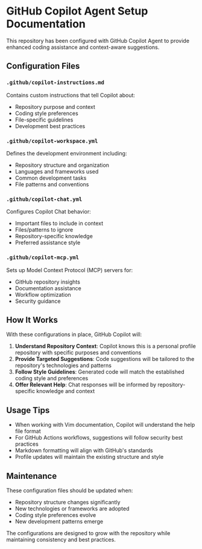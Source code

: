 # GitHub Copilot Agent Setup Documentation

This repository has been configured with GitHub Copilot Agent to provide enhanced coding assistance and context-aware suggestions.

## Configuration Files

### `.github/copilot-instructions.md`
Contains custom instructions that tell Copilot about:
- Repository purpose and context
- Coding style preferences 
- File-specific guidelines
- Development best practices

### `.github/copilot-workspace.yml`
Defines the development environment including:
- Repository structure and organization
- Languages and frameworks used
- Common development tasks
- File patterns and conventions

### `.github/copilot-chat.yml`
Configures Copilot Chat behavior:
- Important files to include in context
- Files/patterns to ignore
- Repository-specific knowledge
- Preferred assistance style

### `.github/copilot-mcp.yml`
Sets up Model Context Protocol (MCP) servers for:
- GitHub repository insights
- Documentation assistance
- Workflow optimization
- Security guidance

## How It Works

With these configurations in place, GitHub Copilot will:

1. **Understand Repository Context**: Copilot knows this is a personal profile repository with specific purposes and conventions
2. **Provide Targeted Suggestions**: Code suggestions will be tailored to the repository's technologies and patterns
3. **Follow Style Guidelines**: Generated code will match the established coding style and preferences
4. **Offer Relevant Help**: Chat responses will be informed by repository-specific knowledge and context

## Usage Tips

- When working with Vim documentation, Copilot will understand the help file format
- For GitHub Actions workflows, suggestions will follow security best practices
- Markdown formatting will align with GitHub's standards
- Profile updates will maintain the existing structure and style

## Maintenance

These configuration files should be updated when:
- Repository structure changes significantly
- New technologies or frameworks are adopted
- Coding style preferences evolve
- New development patterns emerge

The configurations are designed to grow with the repository while maintaining consistency and best practices.